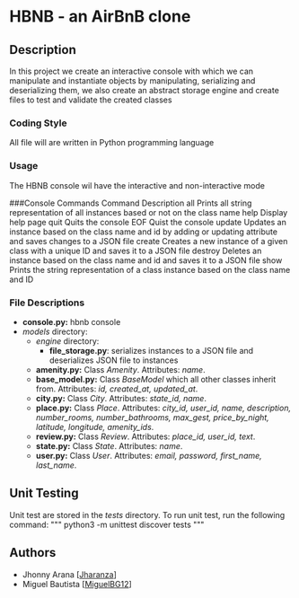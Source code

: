 # HBNB - an AirBnB clone

## Description
In this project we create an interactive console with which we can manipulate and instantiate objects by manipulating, serializing and deserializing them, we also create an abstract storage engine and create files to test and validate the created classes

### Coding Style
All file will are written in Python programming language

### Usage
The HBNB console wil have the interactive and non-interactive mode

###Console Commands
Command	Description
all Prints all string representation of all instances based or not on the class name
help Display help page
quit Quits the console
EOF Quist the console
update Updates an instance based on the class name and id by adding or updating attribute and saves changes to a JSON file
create <class> Creates a new instance of a given class with a unique ID and saves it to a JSON file
destroy <class> <id> Deletes an instance based on the class name and id and saves it to a JSON file
show <class> <id> Prints the string representation of a class instance based on the class name and ID

### File Descriptions
- **console.py:** hbnb console
- *models* directory:
  - *engine* directory:
    - **file_storage.py**: serializes instances to a JSON file and deserializes JSON file to instances
  - **amenity.py:** Class *Amenity*. Attributes: *name*.
  - **base_model.py:** Class *BaseModel* which all other classes inherit from. Attributes: *id, created_at, updated_at*.
  - **city.py:** Class *City*. Attributes: *state_id, name*.
  - **place.py:** Class *Place*. Attributes: *city_id, user_id, name, description, number_rooms, number_bathrooms, max_gest, price_by_night, latitude, longitude, amenity_ids*.
  - **review.py:** Class *Review*. Attributes: *place_id, user_id, text*.
  -  **state.py:** Class *State*. Attributes: *name*.
  - **user.py:** Class *User*. Attributes: *email, password, first_name, last_name*.

## Unit Testing
Unit test are stored in the *tests* directory. To run unit test, run the following command:
"""
python3 -m unittest discover tests
"""

## Authors
- Jhonny Arana [[Jharanza](https://github.com/Jharanza)]
- Miguel Bautista [[MiguelBG12](https://github.com/MiguelBG12)]


